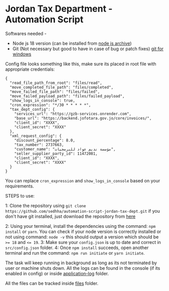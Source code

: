 # Jordan Tax Department - Automation Script

Softwares needed -

- Node js 18 version (can be installed from [node js archive](https://nodejs.org/en/blog/release/v18.12.0))
- Git (Not necessary but good to have in case of bug or patch fixes) [git for windows](https://git-scm.com/download/win)

Config file looks something like this, make sure its placed in root file with appropriate credentials:

```
{
  "read_file_path_from_root": "files/read",
  "move_completed_file_path": "files/completed",
  "move_failed_file_path": "files/failed",
  "move_failed_payload_path": "files/failed_payload",
  "show_logs_in_console": true,
  "cron_expression": "*/30 * * * * *",
  "tax_dept_config": {
    "services_url": "https://gzb-services.onrender.com",
    "base_url": "https://backend.jofotara.gov.jo/core/invoices/",
    "client_id": "XXXX",
    "client_secret": "XXXX"
  },
  "xml_request_config": {
    "discount_percentage": 8.0,
    "tax_number": 2737663,
    "customer_name": "مؤسسة نديم عواد للبرمجيات",
    "seller_supplier_party_id": 11472081,
    "client_id": "XXXX",
    "client_secret": "XXXX"
  }
}
```

You can replace `cron_expression` and `show_logs_in_console` based on your requirements.

STEPS to use:

1: Clone the repository using `git clone https://github.com/sedhha/automation-script-jordan-tax-dept.git` if you don't have git installed, just download the repository from [here](https://github.com/sedhha/automation-script-jordan-tax-dept/tree/main)

2: Using your terminal, install the dependencies using the command: `npm install` or `yarn`.
You can check if your node version is correctly installed or not using command: `node -v` this should output a version which should be `>= 18` and `<= 19`.
3: Make sure your `config.json` is up to date and correct in `src/config.json` folder.
4: Once `npm install` succeeds, open another terminal and run the command: `npm run initiate` or `yarn initiate`.

The task will keep running in background as long as its not terminated by user or machine shuts down. All the logs can be found in the console (if its enabled in config) or inside [application-log](logs/) folder.

All the files can be tracked inside [files](files/) folder.
